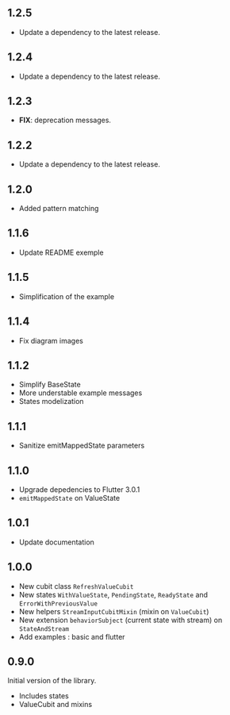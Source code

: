 ## 1.2.5

 - Update a dependency to the latest release.

## 1.2.4

 - Update a dependency to the latest release.

## 1.2.3

 - **FIX**: deprecation messages.

## 1.2.2

 - Update a dependency to the latest release.

## 1.2.0

* Added pattern matching

## 1.1.6

* Update README exemple

## 1.1.5

* Simplification of the example

## 1.1.4

* Fix diagram images

## 1.1.2

* Simplify BaseState
* More understable example messages
* States modelization

## 1.1.1

* Sanitize emitMappedState parameters

## 1.1.0

* Upgrade depedencies to Flutter 3.0.1
* `emitMappedState` on ValueState

## 1.0.1

* Update documentation

## 1.0.0

* New cubit class `RefreshValueCubit` 
* New states `WithValueState`, `PendingState`, `ReadyState` and `ErrorWithPreviousValue`
* New helpers `StreamInputCubitMixin` (mixin on `ValueCubit`)
* New extension `behaviorSubject` (current state with stream) on `StateAndStream`
* Add examples : basic and flutter

## 0.9.0

Initial version of the library.
* Includes states
* ValueCubit and mixins
